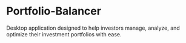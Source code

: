 # Portfolio-Balancer
Desktop application designed to help investors manage, analyze, and optimize their investment portfolios with ease.
